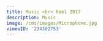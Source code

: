 ```yaml
---
title: Music <br> Reel 2017
description: Music
image: /cms/images/Microphone.jpg
vimeoID: '234302753'
---
```






















